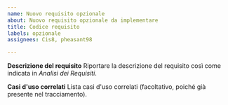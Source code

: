 ```yaml
---
name: Nuovo requisito opzionale
about: Nuovo requisito opzionale da implementare
title: Codice requisito
labels: opzionale
assignees: Cis8, pheasant98

---
```


**Descrizione del requisito**
Riportare la descrizione del requisito così come indicata in *Analisi dei Requisiti*.

**Casi d'uso correlati**
Lista casi d'uso correlati (facoltativo, poiché già presente nel tracciamento).
